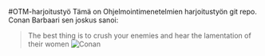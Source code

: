 #OTM-harjoitustyö
Tämä on Ohjelmointimenetelmien harjoitustyön git repo.
Conan Barbaari sen joskus sanoi:
>The best thing is to crush your enemies and hear the lamentation of their women
![Conan](http://cdn.themis-media.com/media/global/images/library/deriv/671/671579.jpg)